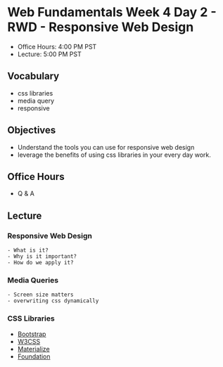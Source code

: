 # Web Fundamentals Week 4 Day 2 - RWD - Responsive Web Design

- Office Hours: 4:00 PM PST
- Lecture: 5:00 PM PST

## Vocabulary

- css libraries
- media query
- responsive


## Objectives

- Understand the tools you can use for responsive web design
- leverage the benefits of using css libraries in your every day work. 

## Office Hours

- Q & A

## Lecture

### Responsive Web Design
    - What is it?
    - Why is it important? 
    - How do we apply it? 

### Media Queries
    - Screen size matters
    - overwriting css dynamically

### CSS Libraries

- [Bootstrap](https://getbootstrap.com/)
- [W3CSS](https://www.w3schools.com/w3css/defaulT.asp)
- [Materialize](https://materializecss.com)
- [Foundation](https://get.foundation/)













